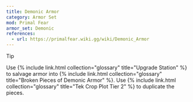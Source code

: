 ```yaml
---
title: Demonic Armor
category: Armor Set
mod: Primal Fear
armor_set: Demonic
references:
  - url: https://primalfear.wiki.gg/wiki/Demonic_Armor
---
```


<div class="markdown-alert markdown-alert-tip">
<p class="markdown-alert-title">Tip</p>
<p>Use {% include link.html collection="glossary" title="Upgrade Station" %} to salvage armor into {% include link.html collection="glossary" title="Broken Pieces of Demonic Armor" %}. Use {% include link.html collection="glossary" title="Tek Crop Plot Tier 2" %} to duplicate the pieces.</p>
</div>

